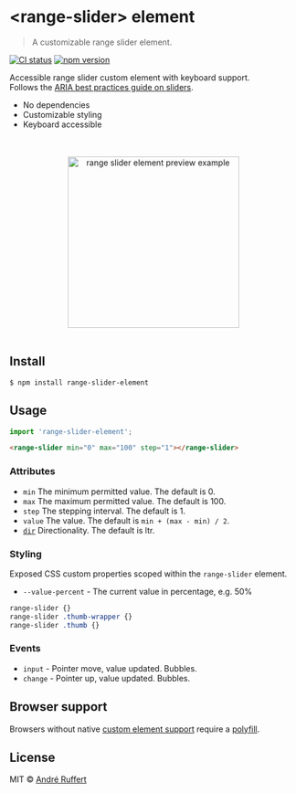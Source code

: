 # &lt;range-slider&gt; element

> A customizable range slider element.

[![CI status](https://github.com/andreruffert/range-slider-element/workflows/CI/badge.svg)](https://github.com/andreruffert/range-slider-element/actions?workflow=CI)
[![npm version](https://img.shields.io/npm/v/range-slider-element.svg)](https://www.npmjs.com/package/range-slider-element)

Accessible range slider custom element with keyboard support.        
Follows the [ARIA best practices guide on sliders](https://www.w3.org/TR/wai-aria-practices/#slider).

* No dependencies
* Customizable styling
* Keyboard accessible

<div align="center">
  <br>
  <br>
  <img src="https://user-images.githubusercontent.com/464300/66577218-443e1400-eb79-11e9-9e66-a8b62bbc97ba.png" alt="range slider element preview example" width="300">
  <br>
  <br>
</div>


## Install

```console
$ npm install range-slider-element
```


## Usage

```js
import 'range-slider-element';
```

```html
<range-slider min="0" max="100" step="1"></range-slider>
```

### Attributes

- `min` The minimum permitted value. The default is 0.
- `max` The maximum permitted value. The default is 100.
- `step` The stepping interval. The default is 1.
- `value` The value. The default is `min + (max - min) / 2`.
- [`dir`](dir) Directionality. The default is ltr.

[dir]: https://developer.mozilla.org/en-US/docs/Web/HTML/Global_attributes/dir

### Styling

Exposed CSS custom properties scoped within the `range-slider` element.

* `--value-percent` - The current value in percentage, e.g. 50%

```css
range-slider {}
range-slider .thumb-wrapper {}
range-slider .thumb {}
```


### Events

* `input` - Pointer move, value updated. Bubbles.
* `change` - Pointer up, value updated. Bubbles.




## Browser support

Browsers without native [custom element support][support] require a [polyfill][].

[support]: https://caniuse.com/#feat=custom-elementsv1
[polyfill]: https://github.com/webcomponents/custom-elements


## License

MIT © [André Ruffert](https://andreruffert.com)
